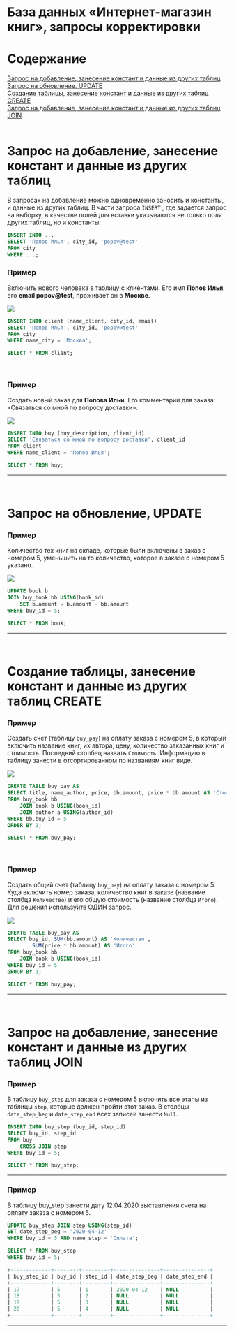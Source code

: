 # База данных «Интернет-магазин книг», запросы корректировки

# Содержание
[Запрос на добавление, занесение констант и данные из других таблиц](#T1)<br>
[Запрос на обновление, UPDATE](#T2)<br>
[Создание таблицы, занесение констант и данные из других таблиц CREATE](#T3)<br>
[Запрос на добавление, занесение констант и данные из других таблиц JOIN](#T4)<br>
<br>

<a name="T1"></a>
# Запрос на добавление, занесение констант и данные из других таблиц

В запросах на добавление можно одновременно заносить и константы, и данные из других таблиц. В части запроса `INSERT` , где задается запрос на выборку, в качестве полей для вставки указываются не только поля других таблиц, но и  константы:

```sql
INSERT INTO ... 
SELECT 'Попов Илья', city_id, 'popov@test'
FROM city
WHERE ...;
```


### **Пример**

Включить нового человека в таблицу с клиентами. Его имя **Попов Илья**, его **email popov@test**, проживает он в **Москве**.

<img src="img/t20.jpg">

```sql
INSERT INTO client (name_client, city_id, email)
SELECT 'Попов Илья', city_id, 'popov@test'
FROM city
WHERE name_city = 'Москва';

SELECT * FROM client;
```
<br>

### **Пример**

Создать новый заказ для **Попова Ильи**. Его комментарий для заказа: «Связаться со мной по вопросу доставки».

<img src="img/t21.jpg">

```sql
INSERT INTO buy (buy_description, client_id)
SELECT 'Связаться со мной по вопросу доставки', client_id
FROM client
WHERE name_client = 'Попов Илья';

SELECT * FROM buy;
```
___
<br>

<a name="T2"></a>
# Запрос на обновление, UPDATE

### **Пример**

Количество тех книг на складе, которые были включены в заказ с номером 5, уменьшить на то количество, которое в заказе с номером 5  указано.

<img src="img/t22.jpg">

```sql
UPDATE book b
JOIN buy_book bb USING(book_id)
    SET b.amount = b.amount - bb.amount
WHERE buy_id = 5;

SELECT * FROM book;
```
___
<br>

# Создание таблицы, занесение констант и данные из других таблиц CREATE

### **Пример**

Создать счет (таблицу `buy_pay`) на оплату заказа с номером 5, в который включить название книг, их автора, цену, количество заказанных книг и  стоимость. Последний столбец назвать `Стоимость`. Информацию в таблицу занести в отсортированном по названиям книг виде.

<img src="img/t23.jpg">

```sql
CREATE TABLE buy_pay AS
SELECT title, name_author, price, bb.amount, price * bb.amount AS 'Стоимость'
FROM buy_book bb
    JOIN book b USING(book_id)
    JOIN author a USING(author_id)
WHERE bb.buy_id = 5
ORDER BY 1;

SELECT * FROM buy_pay;
```
<br>

### **Пример**

Создать общий счет (таблицу `buy_pay`) на оплату заказа с номером 5. Куда включить номер заказа, количество книг в заказе (название столбца `Количество`) и его общую стоимость (название столбца `Итого`). Для решения используйте ОДИН запрос.

<img src="img/t23.jpg">

```sql
CREATE TABLE buy_pay AS
SELECT buy_id, SUM(bb.amount) AS 'Количество', 
        SUM(price * bb.amount) AS 'Итого'
FROM buy_book bb
    JOIN book b USING(book_id)
WHERE buy_id = 5
GROUP BY 1;

SELECT * FROM buy_pay;
```
___

<br>

# Запрос на добавление, занесение констант и данные из других таблиц JOIN

### **Пример** 

В таблицу `buy_step` для заказа с номером 5 включить все этапы из таблицы `step`, которые должен пройти этот заказ. В столбцы `date_step_beg` и `date_step_end` всех записей занести `Null`.

```sql
INSERT INTO buy_step (buy_id, step_id)
SELECT buy_id, step_id
FROM buy
    CROSS JOIN step
WHERE buy_id = 5;

SELECT * FROM buy_step;
```
___

### **Пример** 
В таблицу buy_step занести дату 12.04.2020 выставления счета на оплату заказа с номером 5.

```sql
UPDATE buy_step JOIN step USING(step_id)
SET date_step_beg = '2020-04-12'
WHERE buy_id = 5 AND name_step = 'Оплата';

SELECT * FROM buy_step
WHERE buy_id = 5;

+-------------+--------+---------+---------------+---------------+
| buy_step_id | buy_id | step_id | date_step_beg | date_step_end |
+-------------+--------+---------+---------------+---------------+
| 17          | 5      | 1       | 2020-04-12    | NULL          |
| 18          | 5      | 2       | NULL          | NULL          |
| 19          | 5      | 3       | NULL          | NULL          |
| 20          | 5      | 4       | NULL          | NULL          |
+-------------+--------+---------+---------------+---------------+

```
___
